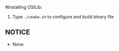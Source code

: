 #Installing OSILib:

1. Type `./cmake.sh` to configure and build binary file


NOTICE
------

 - None

